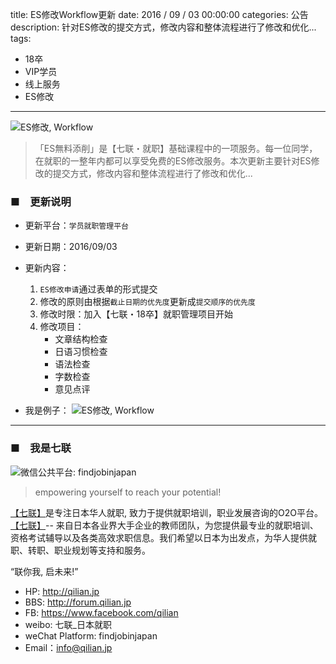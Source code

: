 title: ES修改Workflow更新
date: 2016 / 09 / 03 00:00:00
categories: 公告
description: 针对ES修改的提交方式，修改内容和整体流程进行了修改和优化... 
tags:
- 18卒
- VIP学员
- 线上服务
- ES修改

---

![ES修改, Workflow](http://qilian.jp/image/blog_20160903_2.jpg)

> 「ES無料添削」是【七联・就职】基础课程中的一项服务。每一位同学，在就职的一整年内都可以享受免费的ES修改服务。本次更新主要针对ES修改的提交方式，修改内容和整体流程进行了修改和优化... 

### ■　更新说明

- 更新平台：`学员就职管理平台`
- 更新日期：2016/09/03
- 更新内容：
	1. `ES修改申请`通过表单的形式提交
	2. 修改的原则由根据`截止日期的优先度`更新成`提交顺序的优先度`
	3. 修改时限：加入【七联・18卒】就职管理项目开始
	4. 修改项目：
		- 文章结构检查
		- 日语习惯检查
		- 语法检查
		- 字数检查
		- 意见点评

- 我是例子：
![ES修改, Workflow](http://qilian.jp/image/blog_20160903_1.jpg)

---

### ■　我是七联

![微信公共平台: findjobinjapan](http://qilian.jp/image/banner_20151230_weixin.jpg)

> empowering yourself to reach your potential!

[【七联】](http://qilian.jp)是专注日本华人就职, 致力于提供就职培训，职业发展咨询的O2O平台。[【七联】](http://qilian.jp)-- 来自日本各业界大手企业的教师团队，为您提供最专业的就职培训、资格考试辅导以及各类高效求职信息。我们希望以日本为出发点，为华人提供就职、转职、职业规划等支持和服务。

“联你我, 启未来!”

- HP: http://qilian.jp
- BBS: http://forum.qilian.jp
- FB: https://www.facebook.com/qilian
- weibo: 七联_日本就职﻿﻿
- weChat Platform: findjobinjapan
- Email：info@qilian.jp